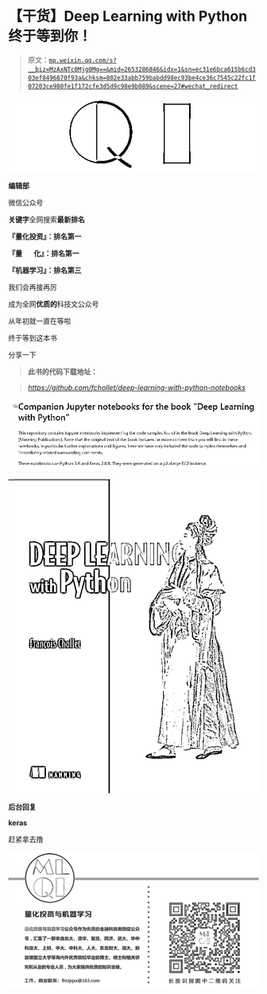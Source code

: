 # 【干货】Deep Learning with Python 终于等到你！

> 原文：[`mp.weixin.qq.com/s?__biz=MzAxNTc0Mjg0Mg==&mid=2653286846&idx=1&sn=ec31e6bca615b6cd303ef8496870f93a&chksm=802e33abb759babdd98ec93be4ce36c7545c22fc1f07203ce980fe1f172cfe3d5d9c98e9b089&scene=27#wechat_redirect`](http://mp.weixin.qq.com/s?__biz=MzAxNTc0Mjg0Mg==&mid=2653286846&idx=1&sn=ec31e6bca615b6cd303ef8496870f93a&chksm=802e33abb759babdd98ec93be4ce36c7545c22fc1f07203ce980fe1f172cfe3d5d9c98e9b089&scene=27#wechat_redirect)

![](img/1062cd2e5e7eaaf42b8f336260a5b683.png)

**编辑部**

微信公众号

**关键字**全网搜索**最新排名**

**『量化投资』：排名第一**

**『量       化』：排名第一**

**『机器学习』：排名第三**

我们会再接再厉

成为全网**优质的**科技文公众号

从年初就一直在等啦

终于等到这本书

分享一下

> **此书的代码下载地址：**

> *https://github.com/fchollet/deep-learning-with-python-notebooks*

![](img/190381edb29a50294d80cfdb7ba16a28.png)

![](img/7bec61c0484f46c7de2fd07e0e6e1120.png)

**后台回复**

**keras**

赶紧拿去撸

![](img/b96ca30e84da4d2fcd8692a7ddbe677b.png)